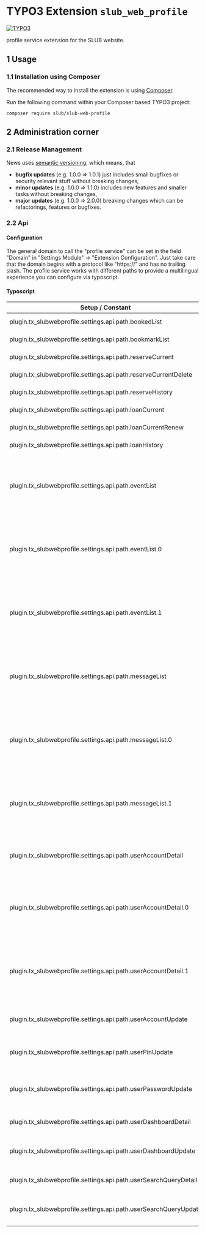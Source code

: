 # TYPO3 Extension `slub_web_profile`

[![TYPO3](https://img.shields.io/badge/TYPO3-9-orange.svg)](https://typo3.org/)

profile service extension for the SLUB website.

## 1 Usage

### 1.1 Installation using Composer

The recommended way to install the extension is using [Composer][1].

Run the following command within your Composer based TYPO3 project:

```
composer require slub/slub-web-profile
```

## 2 Administration corner

### 2.1 Release Management

News uses [semantic versioning][2], which means, that
* **bugfix updates** (e.g. 1.0.0 => 1.0.1) just includes small bugfixes or security relevant stuff without breaking changes,
* **minor updates** (e.g. 1.0.0 => 1.1.0) includes new features and smaller tasks without breaking changes,
* **major updates** (e.g. 1.0.0 => 2.0.0) breaking changes which can be refactorings, features or bugfixes.

### 2.2 Api

#### Configuration

The general domain to call the "profile service" can be set in the field "Domain" in "Settings Module" -> "Extension Configuration". Just take care that the domain begins with a protocol like "https://" and has no trailing slash. The profile service works with different paths to provide a multilingual experience you can configure via typoscript.

#### Typoscript

| Setup / Constant                                                 | Comment                                                                                                                                |
|------------------------------------------------------------------|----------------------------------------------------------------------------------------------------------------------------------------|
| plugin.tx_slubwebprofile.settings.api.path.bookedList            | Path to get the booked list.                                                                                                           |
| plugin.tx_slubwebprofile.settings.api.path.bookmarkList          | Path to get the bookmark list.                                                                                                         |
| plugin.tx_slubwebprofile.settings.api.path.reserveCurrent        | Path for currently reserved media                                                                                                      |
| plugin.tx_slubwebprofile.settings.api.path.reserveCurrentDelete  | Path for delete reserved media                                                                                                         |
| plugin.tx_slubwebprofile.settings.api.path.reserveHistory        | Path for reserved, past media                                                                                                          |
| plugin.tx_slubwebprofile.settings.api.path.loanCurrent           | Path for currently loan media                                                                                                          |
| plugin.tx_slubwebprofile.settings.api.path.loanCurrentRenew      | Path for renew loan media                                                                                                              |
| plugin.tx_slubwebprofile.settings.api.path.loanHistory           | Path for loaned, past media                                                                                                            |
| plugin.tx_slubwebprofile.settings.api.path.eventList             | "language array" to collect paths to call the event list. The numbers (sys_language_uid) have to fit with your configured languages.   |
| plugin.tx_slubwebprofile.settings.api.path.eventList.0           | Path for the sys_language_uid "0" (as example german), begins and ends with a slash, will be extended with user id                     |
| plugin.tx_slubwebprofile.settings.api.path.eventList.1           | Path for the sys_language_uid "1" (as example english), begins and ends with a slash, will be extended with user id                    |
| plugin.tx_slubwebprofile.settings.api.path.messageList           | "language array" to collect paths to call the message list. The numbers (sys_language_uid) have to fit with your configured languages. |
| plugin.tx_slubwebprofile.settings.api.path.messageList.0         | Path for the sys_language_uid "0" (as example german), begins and ends with a slash, will be extended with user category               |
| plugin.tx_slubwebprofile.settings.api.path.messageList.1         | Path for the sys_language_uid "1" (as example english), begins and ends with a slash, will be extended with user category              |
| plugin.tx_slubwebprofile.settings.api.path.userAccountDetail     | "language array" to collect paths to get a single user (contains: account) data.                                                       |
| plugin.tx_slubwebprofile.settings.api.path.userAccountDetail.0   | Path for the sys_language_uid "0" (as example german), begins and ends with a slash, will be extended with user id                     |
| plugin.tx_slubwebprofile.settings.api.path.userAccountDetail.1   | Path for the sys_language_uid "1" (as example english), begins and ends with a slash, will be extended with user id                    |
| plugin.tx_slubwebprofile.settings.api.path.userAccountUpdate     | Path to update a single user (contains: account) data                                                                                  |
| plugin.tx_slubwebprofile.settings.api.path.userPinUpdate         | Path to update pin from single user (contains: account) data                                                                           |
| plugin.tx_slubwebprofile.settings.api.path.userPasswordUpdate    | Path to update password from single user (contains: account) data                                                                      |
| plugin.tx_slubwebprofile.settings.api.path.userDashboardDetail   | Path to get a single user (contains: dashboard) data                                                                                   |
| plugin.tx_slubwebprofile.settings.api.path.userDashboardUpdate   | Path to update a single user (contains: dashboard) data                                                                                |
| plugin.tx_slubwebprofile.settings.api.path.userSearchQueryDetail | Path to get a single user (contains: search query) data                                                                                |
| plugin.tx_slubwebprofile.settings.api.path.userSearchQueryUpdate | Path to update a single user (contains: search query) data                                                                             |

[1]: https://getcomposer.org/
[2]: https://semver.org/

